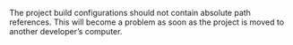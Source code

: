 The project build configurations should not contain absolute path references. This will become a problem as soon as the project is moved to another developer’s computer.
